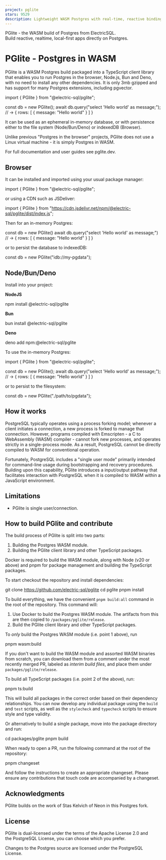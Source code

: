 ```yaml
---
project: pglite
stars: 9529
description: Lightweight WASM Postgres with real-time, reactive bindings.
---
```


PGlite - the WASM build of Postgres from ElectricSQL.  
Build reactive, realtime, local-first apps directly on Postgres.

PGlite - Postgres in WASM
=========================

PGlite is a WASM Postgres build packaged into a TypeScript client library that enables you to run Postgres in the browser, Node.js, Bun and Deno, with no need to install any other dependencies. It is only 3mb gzipped and has support for many Postgres extensions, including pgvector.

import { PGlite } from "@electric-sql/pglite";

const db \= new PGlite();
await db.query("select 'Hello world' as message;");
// -> { rows: \[ { message: "Hello world" } \] }

It can be used as an ephemeral in-memory database, or with persistence either to the file system (Node/Bun/Deno) or indexedDB (Browser).

Unlike previous "Postgres in the browser" projects, PGlite does not use a Linux virtual machine - it is simply Postgres in WASM.

For full documentation and user guides see pglite.dev.

Browser
-------

It can be installed and imported using your usual package manager:

import { PGlite } from "@electric-sql/pglite";

or using a CDN such as JSDeliver:

import { PGlite } from "https://cdn.jsdelivr.net/npm/@electric-sql/pglite/dist/index.js";

Then for an in-memory Postgres:

const db \= new PGlite()
await db.query("select 'Hello world' as message;")
// -> { rows: \[ { message: "Hello world" } \] }

or to persist the database to indexedDB:

const db \= new PGlite("idb://my-pgdata");

Node/Bun/Deno
-------------

Install into your project:

**NodeJS**

npm install @electric-sql/pglite

**Bun**

bun install @electric-sql/pglite

**Deno**

deno add npm:@electric-sql/pglite

To use the in-memory Postgres:

import { PGlite } from "@electric-sql/pglite";

const db \= new PGlite();
await db.query("select 'Hello world' as message;");
// -> { rows: \[ { message: "Hello world" } \] }

or to persist to the filesystem:

const db \= new PGlite("./path/to/pgdata");

How it works
------------

PostgreSQL typically operates using a process forking model; whenever a client initiates a connection, a new process is forked to manage that connection. However, programs compiled with Emscripten - a C to WebAssembly (WASM) compiler - cannot fork new processes, and operates strictly in a single-process mode. As a result, PostgreSQL cannot be directly compiled to WASM for conventional operation.

Fortunately, PostgreSQL includes a "single user mode" primarily intended for command-line usage during bootstrapping and recovery procedures. Building upon this capability, PGlite introduces a input/output pathway that facilitates interaction with PostgreSQL when it is compiled to WASM within a JavaScript environment.

Limitations
-----------

-   PGlite is single user/connection.

How to build PGlite and contribute
----------------------------------

The build process of PGlite is split into two parts:

1.  Building the Postgres WASM module.
2.  Building the PGlite client library and other TypeScript packages.

Docker is required to build the WASM module, along with Node (v20 or above) and pnpm for package management and building the TypeScript packages.

To start checkout the repository and install dependencies:

git clone https://github.com/electric-sql/pglite
cd pglite
pnpm install

To build everything, we have the convenient `pnpm build:all` command in the root of the repository. This command will:

1.  Use Docker to build the Postgres WASM module. The artifacts from this are then copied to `/packages/pglite/release`.
2.  Build the PGlite client library and other TypeScript packages.

To _only_ build the Postgres WASM module (i.e. point 1 above), run

pnpm wasm:build

If you don't want to build the WASM module and assorted WASM binaries from scratch, you can download them from a comment under the most recently merged PR, labeled as _interim build files_, and place them under `packages/pglite/release`.

To build all TypeScript packages (i.e. point 2 of the above), run:

pnpm ts:build

This will build all packages in the correct order based on their dependency relationships. You can now develop any individual package using the `build` and `test` scripts, as well as the `stylecheck` and `typecheck` scripts to ensure style and type validity.

Or alternatively to build a single package, move into the package directory and run:

cd packages/pglite
pnpm build

When ready to open a PR, run the following command at the root of the repository:

pnpm changeset

And follow the instructions to create an appropriate changeset. Please ensure any contributions that touch code are accompanied by a changeset.

Acknowledgments
---------------

PGlite builds on the work of Stas Kelvich of Neon in this Postgres fork.

License
-------

PGlite is dual-licensed under the terms of the Apache License 2.0 and the PostgreSQL License, you can choose which you prefer.

Changes to the Postgres source are licensed under the PostgreSQL License.
